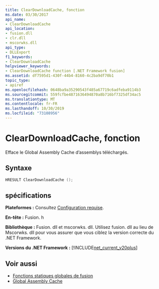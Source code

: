 ```yaml
---
title: ClearDownloadCache, fonction
ms.date: 03/30/2017
api_name:
- ClearDownloadCache
api_location:
- fusion.dll
- clr.dll
- mscorwks.dll
api_type:
- DLLExport
f1_keywords:
- ClearDownloadCache
helpviewer_keywords:
- ClearDownloadCache function [.NET Framework fusion]
ms.assetid: df7595d1-430f-44b4-8160-4c2ba9df70b1
topic_type:
- apiref
ms.openlocfilehash: 0648ba9a35290543f485a67719c6adfeba9114b3
ms.sourcegitcommit: 559fcfbe4871636494870a8b716bf7325df34ac5
ms.translationtype: MT
ms.contentlocale: fr-FR
ms.lasthandoff: 10/30/2019
ms.locfileid: "73108956"
---
```

# <a name="cleardownloadcache-function"></a>ClearDownloadCache, fonction
Efface le Global Assembly Cache d’assemblys téléchargés.  
  
## <a name="syntax"></a>Syntaxe  
  
```cpp  
HRESULT ClearDownloadCache ();  
```  
  
## <a name="requirements"></a>spécifications  
 **Plateformes :** Consultez [Configuration requise](../../get-started/system-requirements.md).  
  
 **En-tête :** Fusion. h  
  
 **Bibliothèque :** Fusion. dll et mscorwks. dll. Utilisez fusion. dll au lieu de Mscorwks. dll pour vous assurer que vous ciblez la version correcte du .NET Framework.  
  
 **Versions du .NET Framework :** [!INCLUDE[net_current_v20plus](../../../../includes/net-current-v20plus-md.md)]  
  
## <a name="see-also"></a>Voir aussi

- [Fonctions statiques globales de fusion](fusion-global-static-functions.md)
- [Global Assembly Cache](../../app-domains/gac.md)
